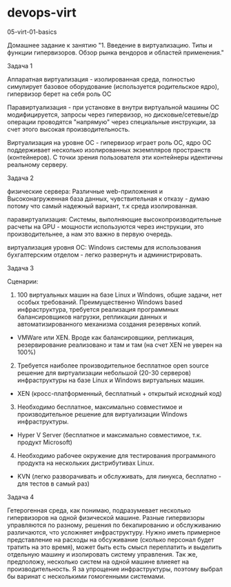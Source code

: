 # devops-virt  
05-virt-01-basics

Домашнее задание к занятию "1. Введение в виртуализацию. Типы и функции гипервизоров. Обзор рынка вендоров и областей применения."  


Задача 1  

Аппаратная виртуализация - изолированная среда, полностью симулирует базовое оборудование (используется родительское ядро), гипервизор берет на себя роль ОС  

Паравиртуализация - при установке в внутри виртуальной машины ОС модифицируется, запросы через гипервизор, но дисковые/сетевые/др операции проводятся "напрямую" через специальные инструкции, за счет этого высокая производительность.   

Виртуализация на уровне ОС - гипервизор играет роль ОС, ядро ОС поддерживает несколько изолированных экземпляров пространств (контейнеров). С точки зрения пользователя эти контейнеры идентичны реальному серверу.   


Задача 2  

физические сервера: Различные web-приложения и Высоконагруженная база данных, чувствительная к отказу - думаю потому что самый надежный вариант, т.к среда изолированная.   

паравиртуализация: Системы, выполняющие высокопроизводительные расчеты на GPU - мощности используются через инструкции, это производительнее, а нам это важно в первую очередь.   

виртуализация уровня ОС: Windows системы для использования бухгалтерским отделом - легко развернуть и администрировать.   


Задача 3  

Сценарии:
1. 100 виртуальных машин на базе Linux и Windows, общие задачи, нет особых требований. Преимущественно Windows based инфраструктура, требуется реализация программных балансировщиков нагрузки, репликации данных и автоматизированного механизма создания резервных копий.
  - VMWare или XEN. Вроде как балансировщики, репликация, резервирование реализовано и там и там (на счет XEN не уверен на 100%)
2. Требуется наиболее производительное бесплатное open source решение для виртуализации небольшой (20-30 серверов) инфраструктуры на базе Linux и Windows виртуальных машин.
  - XEN (кросс-платформенный, бесплатный + открытый исходный код)
3. Необходимо бесплатное, максимально совместимое и производительное решение для виртуализации Windows инфраструктуры.
  - Hyper V Server (бесплатное и максимально совместимое, т.к. продукт Microsoft)
4. Необходимо рабочее окружение для тестирования программного продукта на нескольких дистрибутивах Linux.
  - KVN (легко разворачивать и обслуживать, для линукса, бесплатно - для тестов в самый раз)


Задача 4  

Гетерогенная среда, как понимаю, подразумевает несколько гипервизоров на одной физической машине. Разные гипервизоры управляются по разному, решения по бекапированию и обслуживанию различаются, что усложняет инфраструктуру. Нужно иметь примерное представление на расходы на обсуживание (сколько персонал будет тратить на это время), может быть есть смысл переплатить и выделить отдельную машину и изолировать систему управления. Так же, предположу, несколько систем на одной машине влиеяет на производительность. Я за упрощение инфраструктуры, поэтому выбрал бы варинат с несколькими гомогенными системами.
